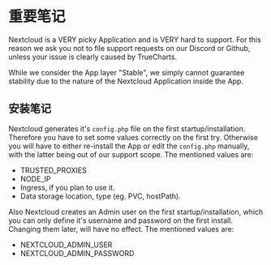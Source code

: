 # 重要笔记

Nextcloud is a VERY picky Application and is VERY hard to support. For this reason we ask you not to file support requests on our Discord or Github, unless your issue is clearly caused by TrueCharts.

While we consider the App layer "Stable", we simply cannot guarantee stability due to the nature of the Nextcloud Application inside the App.

## 安装笔记

Nextcloud generates it's `config.php` file on the first startup/installation. Therefore you have to set some values correctly on the first try. Otherwise you will have to either re-install the App or edit the `config.php` manually, with the latter being out of our support scope. The mentioned values are:

- TRUSTED_PROXIES
- NODE_IP
- Ingress, if you plan to use it.
- Data storage location, type (eg. PVC, hostPath).

Also Nextcloud creates an Admin user on the first startup/installation, which you can only define it's username and password on the first install. Changing them later, will have no effect. The mentioned values are:

- NEXTCLOUD_ADMIN_USER
- NEXTCLOUD_ADMIN_PASSWORD
